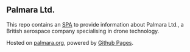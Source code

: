 ## Palmara Ltd.
This repo contains an [SPA](https://en.wikipedia.org/wiki/Single-page_application) to provide information about Palmara Ltd., a British aerospace company specialising in drone technology.

Hosted on [palmara.org](https://palmara.org), powered by [Github Pages](https://pages.github.com/).
